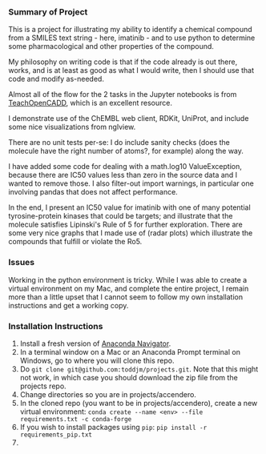 ### Summary of Project

This is a project for illustrating my ability to identify a chemical compound from a SMILES text string - here, imatinib -
and to use python to determine some pharmacological and other properties of the compound.

My philosophy on writing code is that if the code already is out there, works, and is at least as good as what I would write,
then I should use that code and modify as-needed.

Almost all of the flow for the 2 tasks in the Jupyter notebooks is from [TeachOpenCADD](https://projects.volkamerlab.org/teachopencadd/index.html),
which is an excellent resource.

I demonstrate use of the ChEMBL web client, RDKit, UniProt, and include some nice visualizations from nglview.

There are no unit tests per-se: I do include sanity checks (does the molecule have the right number of atoms?, for example) along
the way.

I have added some code for dealing with a math.log10 ValueException, because there are IC50 values less than zero in the source data and
I wanted to remove those. I also filter-out import warnings, in particular one involving pandas that does not affect performance.

In the end, I present an IC50 value for imatinib with one of many potential tyrosine-protein kinases that could be targets; and illustrate that
the molecule satisfies Lipinski's Rule of 5 for further exploration. There are some very nice graphs that I made use of (radar plots) which
illustrate the compounds that fulfill or violate the Ro5.

### Issues

Working in the python environment is tricky. While I was able to create a virtual environment on my Mac, and complete the entire project, I remain more than a little upset that I cannot seem to follow my own installation instructions and get a working copy.

### Installation Instructions

1. Install a fresh version of [Anaconda Navigator](https://www.anaconda.com/).
2. In a terminal window on a Mac or an Anaconda Prompt terminal on Windows, go to where you will clone this repo.
3. Do `git clone git@github.com:toddjm/projects.git`. Note that this might not work, in which case you should
download the zip file from the projects repo.
4. Change directories so you are in projects/accendero.
5. In the cloned repo (you want to be in projects/accendero), create a new virtual environment:
  `conda create --name <env> --file requirements.txt -c conda-forge`
6. If you wish to install packages using `pip`:
  `pip install -r requirements_pip.txt`
7. 
